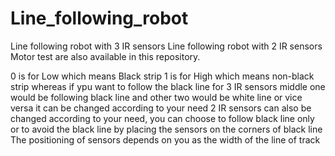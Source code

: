 # Line_following_robot
Line following robot with 3 IR sensors
Line following robot with 2 IR sensors
Motor test are also available in this repository.


0 is for Low which means Black strip
1 is for High which means non-black strip
whereas if ypu want to follow the black line for 3 IR sensors middle one would be following black line and other two would be white line or vice versa it can be changed according to your need 
2 IR sensors can also be changed according to your need, you can choose to follow black line only or to avoid the black line by placing the sensors on the corners of black line
The positioning of sensors depends on you as the width of the line of track
